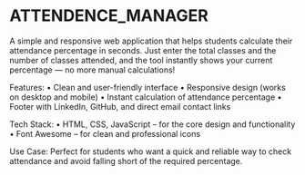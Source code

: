 # ATTENDENCE_MANAGER
A simple and responsive web application that helps students calculate their attendance percentage in seconds. Just enter the total classes and the number of classes attended, and the tool instantly shows your current percentage — no more manual calculations!

Features:
	•	Clean and user-friendly interface
	•	Responsive design (works on desktop and mobile)
	•	Instant calculation of attendance percentage
	•	Footer with LinkedIn, GitHub, and direct email contact links

Tech Stack:
	•	HTML, CSS, JavaScript – for the core design and functionality
	•	Font Awesome – for clean and professional icons

Use Case:
Perfect for students who want a quick and reliable way to check attendance and avoid falling short of the required percentage.
